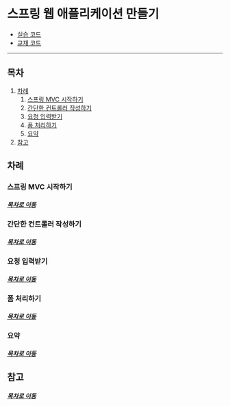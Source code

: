 스프링 웹 애플리케이션 만들기
=====
* [실습 코드](https://github.com/nara1030/study_spring-in-action/tree/master/src/my/spring_in_action)
* [교재 코드](https://github.com/nara1030/study_spring-in-action/tree/master/src/sol/SpringiA4_SourceCode)
- - -
## 목차
1. [차례](#차례)
	1. [스프링 MVC 시작하기](#스프링-MVC-시작하기)
	2. [간단한 컨트롤러 작성하기](#간단한-컨트롤러-작성하기)
	3. [요청 입력받기](#요청-입력받기)
	4. [폼 처리하기](#폼-처리하기)
	5. [요약](#요약)
2. [참고](#참고)

## 차례
### 스프링 MVC 시작하기


##### [목차로 이동](#목차)

### 간단한 컨트롤러 작성하기


##### [목차로 이동](#목차)

### 요청 입력받기


##### [목차로 이동](#목차)

### 폼 처리하기


##### [목차로 이동](#목차)

### 요약


##### [목차로 이동](#목차)

## 참고


##### [목차로 이동](#목차)